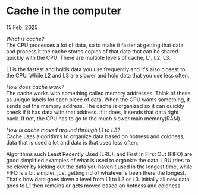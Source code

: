 Cache in the computer
=====================

15 Feb, 2025

*What is cache?*<br>
The CPU processes a lot of data, so to make it faster at getting that data and process it the cache stores copies of that data that can be shared quickly with the CPU. There are multiple levels of cache, L1, L2, L3.

L1 is the fastest and holds data you use frequently and it's also closest to the CPU. While L2 and L3 are slower and hold data that you use less often. 

*How does cache work?*<br>
The cache works with something called memory addresses. Think of these as unique labels for each piece of data. When the CPU wants something, it sends out the memory address. The cache is organized so it can quickly check if it has data with that address. If it does, it sends that data right back. If not, the CPU has to go to the much slower main memory(RAM).

*How is cache moved around through L1 to L3?*<br>
Cache uses algorithms to organize data based on hotness and coldness, data that is used a lot and data is that used less often.

Algorithms such Least Recently Used (LRU), and First In First Out (FIFO) are good simplified examples of what is used to organize the data. LRU tries to be clever by kicking out the data you haven't used in the longest time, while FIFO is a bit simpler, just getting rid of whatever's been there the longest. That's how data goes down a level from L1 to L2 or L3. Initially all new data goes to L1 then remains or gets moved based on hotness and coldness.
